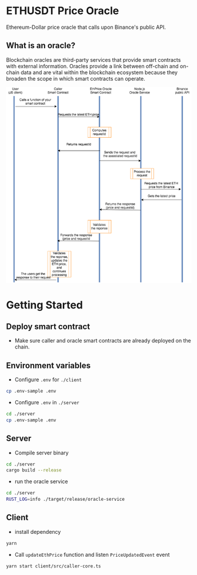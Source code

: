 # ETHUSDT Price Oracle

Ethereum-Dollar price oracle that calls upon Binance's public API. 

## What is an oracle?

Blockchain oracles are third-party services that provide smart contracts with external information. Oracles provide a link between off-chain and on-chain data and are vital within the blockchain ecosystem because they broaden the scope in which smart contracts can operate.

![](assets/diagram.png)


# Getting Started

## Deploy smart contract
- Make sure caller and oracle smart contracts are already deployed on the chain.
## Environment variables
- Configure `.env` for `./client`
```sh
cp .env-sample .env
```

- Configure `.env` in `./server`
```sh
cd ./server
cp .env-sample .env
```
## Server
- Compile server binary
```sh
cd ./server
cargo build --release
```

- run the oracle service
```sh
cd ./server
RUST_LOG=info ./target/release/oracle-service
```

## Client
- install dependency
```sh
yarn
```
- Call `updateEthPrice` function and listen `PriceUpdatedEvent` event
```sh
yarn start client/src/caller-core.ts
```
